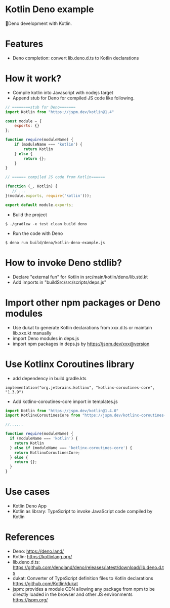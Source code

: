 Kotlin Deno example
===================
🦕Deno development with Kotlin.

# Features

* Deno completion:  convert lib.deno.d.ts to  Kotlin declarations

# How it work?

* Compile kotlin into Javascript with nodejs target
* Append stub for Deno for compiled JS code like following.

```javascript
// ========stub for Deno=======
import Kotlin from "https://jspm.dev/kotlin@1.4"

const module = {
    exports: {}
};

function require(moduleName) {
    if (moduleName === 'kotlin') {
        return Kotlin
    } else {
        return {};
    }
}

// ====== compiled JS code from Kotlin======

(function (_, Kotlin) {
   // ...
}(module.exports, require('kotlin')));

export default module.exports;
```

* Build the project

```
$ ./gradlew -x test clean build deno
```

* Run the code with Deno

```
$ deno run build/deno/kotlin-deno-example.js
```

# How to invoke Deno stdlib?

* Declare "external fun" for Kotlin in src/main/kotlin/deno/lib.std.kt
* Add imports in "buildSrc/src/scripts/deps.js"

# Import other npm packages or Deno modules

* Use dukat to generate Kotlin declarations from xxx.d.ts or maintain lib.xxx.kt manually
* import Deno modules in deps.js
* import npm packages in deps.js by https://jspm.dev/xxx@version

# Use Kotlinx Coroutines library

* add dependency in build.gradle.kts

```
implementation("org.jetbrains.kotlinx", "kotlinx-coroutines-core", "1.3.9")
```

* Add kotlinx-coroutines-core import in templates.js

```javascript
import Kotlin from "https://jspm.dev/kotlin@1.4.0"
import KotlinxCoroutinesCore from "https://jspm.dev/kotlinx-coroutines-core@1.3.9"

//......

function require(moduleName) {
  if (moduleName === 'kotlin') {
    return Kotlin
  } else if (moduleName === 'kotlinx-coroutines-core') {
    return KotlinxCoroutinesCore;
  } else {
    return {};
  }
}
```

# Use cases

* Kotlin Deno App
* Kotlin as library: TypeScript to invoke JavaScript code compiled by Kotlin

# References

* Deno: https://deno.land/
* Kotlin: https://kotlinlang.org/
* lib.deno.d.ts: https://github.com/denoland/deno/releases/latest/download/lib.deno.d.ts
* dukat: Converter of TypeScript definition files to Kotlin declarations https://github.com/Kotlin/dukat
* jspm: provides a module CDN allowing any package from npm to be directly loaded in the browser and other JS environments https://jspm.org/

